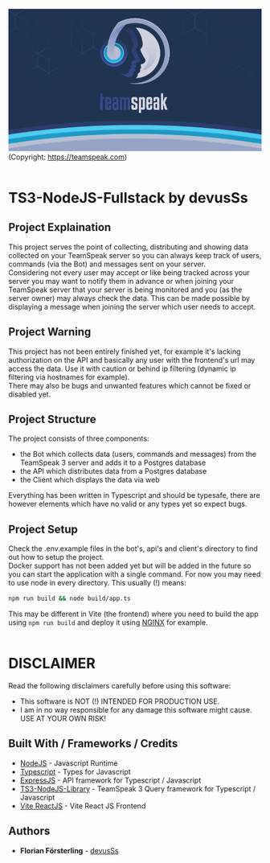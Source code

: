 ![ts3.jpg](./docs/ts3.jpg)
(Copyright: https://teamspeak.com)
<br/>
<br/>

# TS3-NodeJS-Fullstack by devusSs

## Project Explaination

This project serves the point of collecting, distributing and showing data collected on your TeamSpeak server so you can always keep track of users, commands (via the Bot) and messages sent on your server.<br/>
Considering not every user may accept or like being tracked across your server you may want to notify them in advance or when joining your TeamSpeak server that your server is being monitored and you (as the server owner) may always check the data. This can be made possible by displaying a message when joining the server which user needs to accept.

## Project Warning

This project has not been entirely finished yet, for example it's lacking authorization on the API and basically any user with the frontend's url may access the data. Use it with caution or behind ip filtering (dynamic ip filtering via hostnames for example).<br/>
There may also be bugs and unwanted features which cannot be fixed or disabled yet.

## Project Structure

The project consists of three components:

- the Bot which collects data (users, commands and messages) from the TeamSpeak 3 server and adds it to a Postgres database
- the API which distributes data from a Postgres database
- the Client which displays the data via web

Everything has been written in Typescript and should be typesafe, there are however elements which have no valid or any types yet so expect bugs.

## Project Setup

Check the .env.example files in the bot's, api's and client's directory to find out how to setup the project.<br/>
Docker support has not been added yet but will be added in the future so you can start the application with a single command.
For now you may need to use node in every directory. This usually (!) means:

```bash
npm run build && node build/app.ts
```

This may be different in Vite (the frontend) where you need to build the app using `npm run build` and deploy it using [NGINX](https://www.nginx.com/) for example.
<br/>
<br/>

# DISCLAIMER

Read the following disclaimers carefully before using this software:

- This software is NOT (!) INTENDED FOR PRODUCTION USE.
- I am in no way responsible for any damage this software might cause. USE AT YOUR OWN RISK!

## Built With / Frameworks / Credits

- [NodeJS](https://nodejs.org/) - Javascript Runtime
- [Typescript](https://www.typescriptlang.org/) - Types for Javascript
- [ExpressJS](https://expressjs.com/) - API framework for Typescript / Javascript
- [TS3-NodeJS-Library](https://github.com/Multivit4min/TS3-NodeJS-Library) - TeamSpeak 3 Query framework for Typescript / Javascript
- [Vite ReactJS](https://vitejs.dev/guide/) - Vite React JS Frontend

## Authors

- **Florian Försterling** - [devusSs](https://github.com/devusSs)
